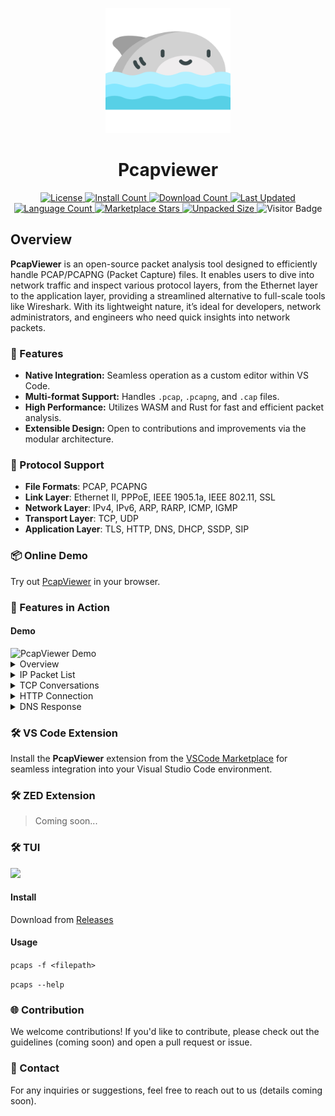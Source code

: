 <p align="center">
  <img src="assets/icon.png" width="200px" alt="VS-Shark Logo">
</p>
<h1 align="center">Pcapviewer</h1>

<p align="center">
  <a href="/">
    <img src="https://img.shields.io/github/license/sankooc/vs-shark" alt="License">
  </a>
  <a href="https://marketplace.visualstudio.com/items?itemName=sankooc.pcapviewer">
    <img src="https://img.shields.io/visual-studio-marketplace/i/sankooc.pcapviewer" alt="Install Count">
  </a>
  <a href="https://marketplace.visualstudio.com/items?itemName=sankooc.pcapviewer">
    <img src="https://img.shields.io/visual-studio-marketplace/d/sankooc.pcapviewer" alt="Download Count">
  </a>
  <a href="https://marketplace.visualstudio.com/items?itemName=sankooc.pcapviewer">
    <img src="https://img.shields.io/visual-studio-marketplace/last-updated/sankooc.pcapviewer" alt="Last Updated">
  </a>
  <a href="/">
    <img src="https://img.shields.io/github/languages/count/sankooc/vs-shark" alt="Language Count">
  </a>
  <a href="/">
    <img src="https://img.shields.io/visual-studio-marketplace/stars/sankooc.pcapviewer" alt="Marketplace Stars">
  </a>
  <a href="/">
    <img src="https://img.shields.io/npm/unpacked-size/nshark" alt="Unpacked Size">
  </a>
  <a>
    <img src="https://hits.seeyoufarm.com/api/count/incr/badge.svg?url=https%3A%2F%2Fgithub.com%2Fshark%2Fhit-counter&count_bg=%2379C83D&title_bg=%23555555&icon=rust.svg&icon_color=%23E7E7E7&title=visitor&edge_flat=false)" alt="Visitor Badge">
  </a>
</p>

## Overview

**PcapViewer** is an open-source packet analysis tool designed to efficiently handle PCAP/PCAPNG (Packet Capture) files. It enables users to dive into network traffic and inspect various protocol layers, from the Ethernet layer to the application layer, providing a streamlined alternative to full-scale tools like Wireshark. With its lightweight nature, it’s ideal for developers, network administrators, and engineers who need quick insights into network packets.


### 🌟 Features

- **Native Integration:** Seamless operation as a custom editor within VS Code.
- **Multi-format Support:** Handles `.pcap`, `.pcapng`, and `.cap` files.
- **High Performance:** Utilizes WASM and Rust for fast and efficient packet analysis.
- **Extensible Design:** Open to contributions and improvements via the modular architecture.

### 🔌 Protocol Support

  - **File Formats**: PCAP, PCAPNG
  - **Link Layer**: Ethernet II, PPPoE, IEEE 1905.1a, IEEE 802.11, SSL
  - **Network Layer**: IPv4, IPv6, ARP, RARP, ICMP, IGMP
  - **Transport Layer**: TCP, UDP
  - **Application Layer**: TLS, HTTP, DNS, DHCP, SSDP, SIP

### 📦 Online Demo

Try out [PcapViewer](https://sankooc.github.io/vs-shark/app/) in your browser.


### 🚀 Features in Action

#### Demo

<img src="https://i.ibb.co/x6NNTBp/cap2.gif" width="80%" alt="PcapViewer Demo"/>  




<details>
  <summary>Overview</summary>
  <img src="assets/overview.png" width="80%" alt="IP Packet Overview"/>
</details>


<details>
  <summary>IP Packet List</summary>
  <img src="assets/frame.png" width="80%" alt="IP Packet List"/>
</details>


<details>
  <summary>TCP Conversations</summary>
  <img src="assets/conv.png" width="80%" alt="TCP Conversations"/>
</details>


<details>
  <summary>HTTP Connection</summary>
  <img src="assets/http.png" width="80%" alt="HTTP Connection"/>
</details>


<details>
  <summary>DNS Response</summary>
  <img src="assets/dns.png" width="80%" alt="DNS Response"/>
</details>



### 🛠️ VS Code Extension

Install the **PcapViewer** extension from the [VSCode Marketplace](https://marketplace.visualstudio.com/items?itemName=sankooc.pcapviewer) for seamless integration into your Visual Studio Code environment.



### 🛠️ ZED Extension

> Coming soon...


### 🛠️ TUI 

![](https://i.ibb.co/WVPTzP1/tui3.gif)

#### Install

Download from [Releases](https://github.com/sankooc/vs-shark/releases)

#### Usage

`pcaps -f <filepath>`

`pcaps --help`


### 🌐 Contribution

We welcome contributions! If you'd like to contribute, please check out the guidelines (coming soon) and open a pull request or issue.



### 📝 Contact

For any inquiries or suggestions, feel free to reach out to us (details coming soon).




